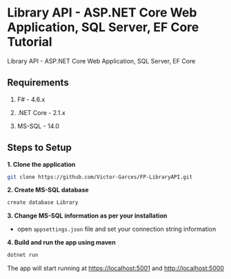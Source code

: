 # Library API - ASP.NET Core Web Application, SQL Server, EF Core Tutorial

Library API - ASP.NET Core Web Application, SQL Server, EF Core

## Requirements

1. F# - 4.6.x

2. .NET Core - 2.1.x

3. MS-SQL - 14.0  

## Steps to Setup

**1. Clone the application**

```bash
git clone https://github.com/Victor-Garces/FP-LibraryAPI.git
```

**2. Create MS-SQL database**

```bash
create database Library
```

**3. Change MS-SQL information as per your installation**

+ open `appsettings.json` file and set your connection string information

**4. Build and run the app using maven**

```bash
dotnet run
```

The app will start running at <https://localhost:5001> and <http://localhost:5000>
